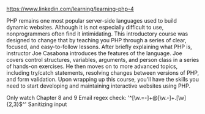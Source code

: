 https://www.linkedin.com/learning/learning-php-4

PHP remains one most popular server-side languages used to build dynamic websites. Although it is not especially difficult to use, nonprogrammers often find it intimidating. This introductory course was designed to change that by teaching you PHP through a series of clear, focused, and easy-to-follow lessons. After briefly explaining what PHP is, instructor Joe Casabona introduces the features of the language. Joe covers control structures, variables, arguments, and person class in a series of hands-on exercises. He then moves on to more advanced topics, including try/catch statements, resolving changes between versions of PHP, and form validation. Upon wrapping up this course, you'll have the skills you need to start developing and maintaining interactive websites using PHP.

Only watch Chapter 8 and 9
Email regex check: '^[\w\.=-]+@[\w\.-]+\.[\w]{2,3}$^'
Sanitizing input
